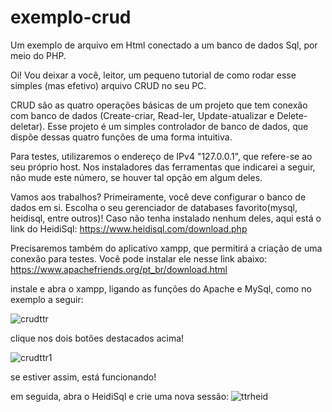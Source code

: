 # exemplo-crud
Um exemplo de arquivo em Html conectado a um banco de dados Sql, por meio do PHP.

Oi! Vou deixar a você, leitor, um pequeno tutorial de como rodar esse simples (mas efetivo) arquivo CRUD no seu PC.

CRUD são as quatro operações básicas de um projeto que tem conexão com banco de dados (Create-criar, Read-ler, Update-atualizar e Delete-deletar).
Esse projeto é um simples controlador de banco de dados, que dispõe dessas quatro funções de uma forma intuitiva.

Para testes, utilizaremos o endereço de IPv4 "127.0.0.1", que refere-se ao seu próprio host. Nos instaladores das ferramentas que indicarei a seguir, não mude este número, se houver tal opção em algum deles.

Vamos aos trabalhos? Primeiramente, você deve configurar o banco de dados em si. Escolha o seu gerenciador de databases favorito(mysql, heidisql, entre outros)!
Caso não tenha instalado nenhum deles, aqui está o link do HeidiSql:
https://www.heidisql.com/download.php

Precisaremos também do aplicativo xampp, que permitirá a criação de uma conexão para testes. Você pode instalar ele nesse link abaixo:
https://www.apachefriends.org/pt_br/download.html

instale e abra o xampp, ligando as funções do Apache e MySql, como no exemplo a seguir:

![crudttr](https://user-images.githubusercontent.com/105890630/228087873-d9595987-35b7-45b2-97d5-70dd47a12aa8.png)

clique nos dois botões destacados acima!



![crudttr1](https://user-images.githubusercontent.com/105890630/228087899-36709ac0-9b24-4d12-86ac-02d68661ba68.png)

se estiver assim, está funcionando!


em seguida, abra o HeidiSql e crie uma nova sessão:
![ttrheid](https://user-images.githubusercontent.com/105890630/228086603-84950eaf-9e3c-4053-9c63-404af5451554.png)


<codigo sql aqui>

